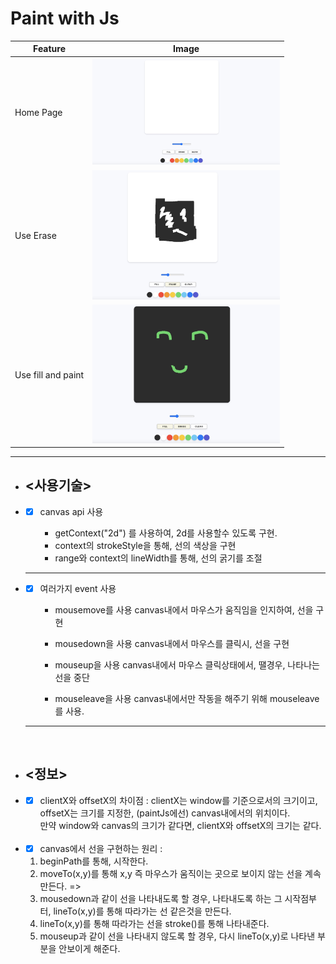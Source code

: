# Paint with Js


| Feature            | Image                                              |
| ------------------ | -------------------------------------------------- |
| Home Page          | <img src="img/basic.jpg" width="300"><br>          |
| Use Erase          | <img src="img/Erase.jpg" width="300"><br>          |
| Use fill and paint | <img src="img/fill_and_paint.jpg" width="300"><br> |

<hr>

- ## <사용기술>

- - [x]  canvas api 사용
       
        - getContext("2d") 를 사용하여, 2d를 사용할수 있도록 구현.
        - context의 strokeStyle을 통해, 선의 색상을 구현
        - range와 context의 lineWidth를 통해, 선의 굵기를 조절
  ---

- - [x]  여러가지 event 사용
       
        - mousemove를 사용 
          canvas내에서 마우스가 움직임을 인지하여, 선을 구현

        - mousedown을 사용 
          canvas내에서 마우스를 클릭시, 선을 구현

        - mouseup을 사용 
          canvas내에서 마우스 클릭상태에서, 땔경우, 나타나는 선을 중단

        - mouseleave을 사용 
          canvas내에서만 작동을 해주기 위해 mouseleave를 사용.

  ---

<br>

- ## <정보>
- - [x]  clientX와 offsetX의 차이점 : clientX는 window를 기준으로서의 크기이고, offsetX는 크기를 지정한, (paintJs에선) canvas내에서의 위치이다.      
  만약 window와 canvas의 크기가 같다면, clientX와 offsetX의 크기는 같다.

  <br>
- - [x]  canvas에서 선을 구현하는 원리 : 
  1. beginPath를 통해, 시작한다.
  2. moveTo(x,y)를 통해 x,y 즉 마우스가 움직이는 곳으로 보이지 않는 선을 계속 만든다. =>
  3. mousedown과 같이 선을 나타내도록 할 경우, 나타내도록 하는 그 시작점부터, 
  lineTo(x,y)를 통해 따라가는 선 같은것을 만든다.
  4. lineTo(x,y)를 통해 따라가는 선을 stroke()를 통해 나타내준다.     
  5. mouseup과 같이 선을 나타내지 않도록 할 경우, 다시 lineTo(x,y)로 나타낸 부분을 안보이게 해준다.